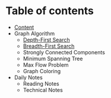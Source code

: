 # Table of contents

* [Content](README.md)
* Graph Algorithm
  * [Depth-First Search](graph-algorithm/depth-first-search.md)
  * [Breadth-First Search](graph-algorithm/breadth-first-search.md)
  * Strongly Connected Components
  * Minimum Spanning Tree
  * Max Flow Problem
  * Graph Coloring
* Daily Notes
  * Reading Notes
  * Technical Notes

